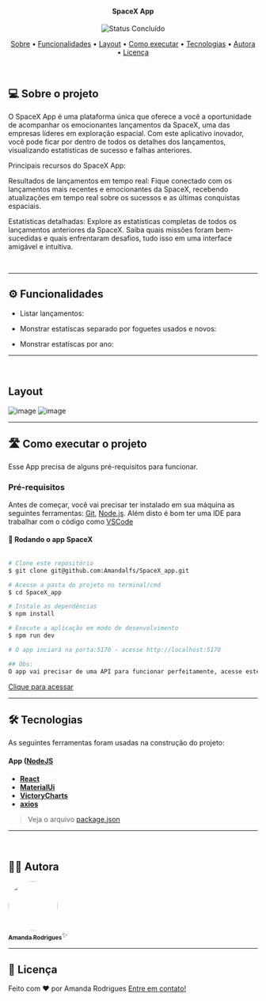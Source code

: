 </p>
<h4 align="center"> 
	SpaceX App
</h4>

<p align="center">
	<img alt="Status Concluído" src="https://img.shields.io/badge/STATUS-CONCLUÍDO-green">
</p>

<p align="center">
 <a href="#-sobre-o-projeto">Sobre</a> •
 <a href="#-funcionalidades">Funcionalidades</a> •
 <a href="#-layout">Layout</a> • 
 <a href="#-como-executar-o-projeto">Como executar</a> • 
 <a href="#-tecnologias">Tecnologias</a> • 
 <a href="#-autora">Autora</a> • 
 <a href="#user-content--licença">Licença</a>
</p>

<br>

## 💻 Sobre o projeto
O SpaceX App é uma plataforma única que oferece a você a oportunidade de acompanhar os emocionantes lançamentos da SpaceX, uma das empresas líderes em exploração espacial. Com este aplicativo inovador, você pode ficar por dentro de todos os detalhes dos lançamentos, visualizando estatísticas de sucesso e falhas anteriores.

Principais recursos do SpaceX App:

Resultados de lançamentos em tempo real: Fique conectado com os lançamentos mais recentes e emocionantes da SpaceX, recebendo atualizações em tempo real sobre os sucessos e as últimas conquistas espaciais.

Estatísticas detalhadas: Explore as estatísticas completas de todos os lançamentos anteriores da SpaceX. Saiba quais missões foram bem-sucedidas e quais enfrentaram desafios, tudo isso em uma interface amigável e intuitiva.

<br>

---

## ⚙️ Funcionalidades

- Listar lançamentos:
 
- Monstrar estatíscas separado por foguetes usados e novos:
  
- Monstrar estatíscas por ano:

---

<br>

## Layout

![image](https://github.com/user-attachments/assets/91eefb68-5298-4560-9c10-7105324ef373)
![image](https://github.com/user-attachments/assets/2675e485-db7f-4180-a4b0-e688a83188d7)



---
## 🛣️ Como executar o projeto

Esse App precisa de alguns pré-requisitos para funcionar.

### Pré-requisitos

Antes de começar, você vai precisar ter instalado em sua máquina as seguintes ferramentas:
[Git](https://git-scm.com), [Node.js](https://nodejs.org/en/).
Além disto é bom ter uma IDE para trabalhar com o código como [VSCode](https://code.visualstudio.com/)

#### 🎲 Rodando o app SpaceX 

```zsh

# Clone este repositório
$ git clone git@github.com:Amandalfs/SpaceX_app.git

# Acesse a pasta do projeto no terminal/cmd
$ cd SpaceX_app

# Instale as dependências
$ npm install

# Execute a aplicação em modo de desenvolvimento
$ npm run dev

# O app inciará na porta:5170 - acesse http://localhost:5170 

## Obs:
O app vai precisar de uma API para funcionar perfeitamente, acesse este repositório:
```
<a href="https://github.com/Amandalfs/SpaceX_Api">Clique para acessar</a>


---

## 🛠 Tecnologias

As seguintes ferramentas foram usadas na construção do projeto:

#### []()**App**  ([NodeJS](https://nodejs.org/en/)

-   **[React]()**
-   **[MaterialUi]()**
-   **[VictoryCharts]()**
-   **[axios]()**

> Veja o arquivo  [package.json](./package.json)

---

<br>

## 🧙‍♀️ Autora

<a href="https://www.linkedin.com/in/amanda-rodrigues-dfbd">
 <img style="border-radius: 50%" src="https://avatars.githubusercontent.com/u/65101161?v=4" width="100px;" alt=""/>
 <br />
 <sub><b>Amanda Rodrigues</b></sub></a>✨</a>
 <br />

---

## 📝 Licença

<!-- Este projeto esta sobe a licença [MIT](./LICENSE). -->

Feito com ❤️ por Amanda Rodrigues [Entre em contato!](https://www.linkedin.com/in/amanda-rodrigues-dfbd/)
